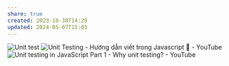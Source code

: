 ```yaml
---
share: true
created: 2023-10-30T14:29
updated: 2024-05-07T15:03
---
```

![Unit test](https://youtu.be/tIrcxwLqzjQ)
![Unit Testing - Hướng dẫn viết trong Javascript 🎉 - YouTube](https://www.youtube.com/watch?v=i4P4x7dIfCs)
![Unit testing in JavaScript Part 1 - Why unit testing? - YouTube](https://www.youtube.com/watch?v=Eu35xM76kKY)